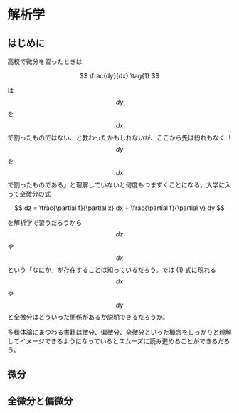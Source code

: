 # 解析学

## はじめに

高校で微分を習ったときは

$$
\frac{dy}{dx} \tag{1}
$$

は$$dy$$を$$dx$$で割ったものではない、と教わったかもしれないが、ここから先は紛れもなく「$$dy$$を$$dx$$で割ったものである」と理解していないと何度もつまずくことになる。大学に入って全微分の式

$$
dz = \frac{\partial f}{\partial x} dx + \frac{\partial f}{\partial y} dy
$$

を解析学で習うだろうから$$dz$$や$$dx$$という「なにか」が存在することは知っているだろう。では \(1\) 式に現れる$$dx$$や$$dy$$と全微分はどういった関係があるか説明できるだろうか。

多様体論にまつわる書籍は微分、偏微分、全微分といった概念をしっかりと理解してイメージできるようになっているとスムーズに読み進めることができるだろう。

## 微分



## 全微分と偏微分









